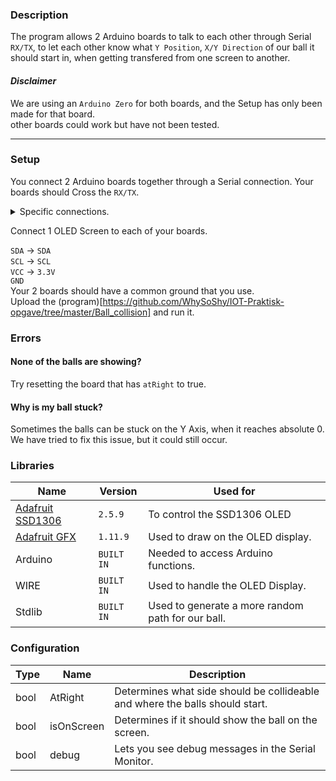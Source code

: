### Description
The program allows 2 Arduino boards to talk to each other through Serial `RX/TX`, to let each other know what `Y Position`, `X/Y Direction` of our ball it should start in, when getting transfered from one 
screen to another.

#### *Disclaimer*
We are using an `Arduino Zero` for both boards, and the Setup has only been made for that board. </br >
other boards could work but have not been tested.

---

### Setup
You connect 2 Arduino boards together through a Serial connection. Your boards should Cross the `RX/TX`. </br >
<details>
<summary>Specific connections.</summary>
<u>Board 1's connection:</u>

`RX` -> `TX` </br >
`XT` -> `RX`

<u> Board 2's connection:</u>

`TX` -> `RX` </br >
`RX` -> `TX`

---
</details>

Connect 1 OLED Screen to each of your boards.

`SDA` -> `SDA` </br >
`SCL` -> `SCL` </br >
`VCC` -> `3.3V` </br >
`GND` </br >
Your 2 boards should have a common ground that you use. </br >
Upload the (program)[https://github.com/WhySoShy/IOT-Praktisk-opgave/tree/master/Ball_collision] and run it.

### Errors
#### None of the balls are showing?
Try resetting the board that has `atRight` to true. </br >
#### Why is my ball stuck?
Sometimes the balls can be stuck on the Y Axis, when it reaches absolute 0. We have tried to fix this issue, but it could still occur.

### Libraries
| Name | Version | Used for |
| ---- | ------- | -------- |
| [Adafruit SSD1306](https://github.com/adafruit/Adafruit_SSD1306) | `2.5.9`  | To control the SSD1306 OLED |
| [Adafruit GFX](https://github.com/adafruit/Adafruit-GFX-Library) | `1.11.9` | Used to draw on the OLED display. |
| Arduino | `BUILT IN` | Needed to access Arduino functions. |
| WIRE    | `BUILT IN` | Used to handle the OLED Display. |
| Stdlib  | `BUILT IN` | Used to generate a more random path for our ball.  |

### Configuration
| Type | Name       | Description |
| ---- | ---------- | ----------- |
| bool | AtRight    | Determines what side should be collideable and where the balls should start. |
| bool | isOnScreen | Determines if it should show the ball on the screen.                         |
| bool | debug      | Lets you see debug messages in the Serial Monitor.                           |
